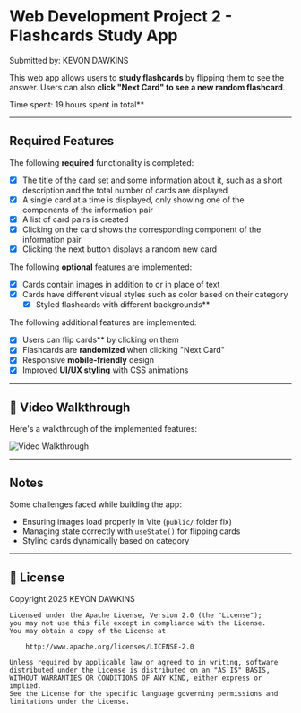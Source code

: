 # Web Development Project 2 - Flashcards Study App

Submitted by: KEVON DAWKINS

This web app allows users to **study flashcards** by flipping them to see the answer. Users can also **click "Next Card" to see a new random flashcard**.

Time spent: 19 hours spent in total**

---

## Required Features
The following **required** functionality is completed:

- [x] The title of the card set and some information about it, such as a short description and the total number of cards are displayed
- [x] A single card at a time is displayed, only showing one of the components of the information pair
- [x] A list of card pairs is created
- [x] Clicking on the card shows the corresponding component of the information pair
- [x] Clicking the next button displays a random new card

The following **optional** features are implemented:

- [x] Cards contain images in addition to or in place of text
- [x] Cards have different visual styles such as color based on their category
  - [x] Styled flashcards with different backgrounds**

The following additional features are implemented:

- [x] Users can flip cards** by clicking on them
- [x] Flashcards are **randomized** when clicking "Next Card"
- [x] Responsive **mobile-friendly** design
- [x] Improved **UI/UX styling** with CSS animations

---

## 🎥 Video Walkthrough
Here's a walkthrough of the implemented features:

<img src='http://i.imgur.com/link/to/your/gif/file.gif' title='Video Walkthrough' width='' alt='Video Walkthrough' />




---

##  Notes
Some challenges faced while building the app:
- Ensuring images load properly in Vite (`public/` folder fix)
- Managing state correctly with `useState()` for flipping cards
- Styling cards dynamically based on category

---

## **📜 License**
 Copyright 2025 KEVON DAWKINS

    Licensed under the Apache License, Version 2.0 (the "License");
    you may not use this file except in compliance with the License.
    You may obtain a copy of the License at

        http://www.apache.org/licenses/LICENSE-2.0

    Unless required by applicable law or agreed to in writing, software
    distributed under the License is distributed on an "AS IS" BASIS,
    WITHOUT WARRANTIES OR CONDITIONS OF ANY KIND, either express or implied.
    See the License for the specific language governing permissions and
    limitations under the License.

